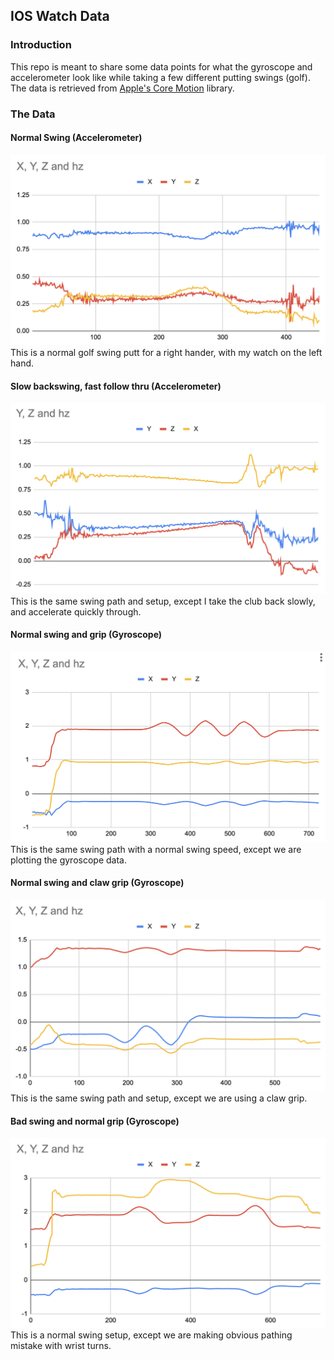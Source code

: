 ## IOS Watch Data

### Introduction
This repo is meant to share some data points for what the gyroscope and accelerometer look like while taking a few different putting swings (golf). The data is retrieved from [Apple's Core Motion](https://developer.apple.com/documentation/coremotion/cmmotionmanager) library.

### The Data

#### Normal Swing (Accelerometer)
![Accelerometer Data for normal swing](/assets/accelerometer-normal.png)
This is a normal golf swing putt for a right hander, with my watch on the left hand.
#### Slow backswing, fast follow thru (Accelerometer)
![Accelerometer Data for slow take back and fast follow through](/assets/accelerometer-slowback-fastthru.png)
This is the same swing path and setup, except I take the club back slowly, and accelerate quickly through.
#### Normal swing and grip (Gyroscope)
![Gyroscope Data for normal swing](/assets/gyro-normal.png)
This is the same swing path with a normal swing speed, except we are plotting the gyroscope data.
#### Normal swing and claw grip (Gyroscope)
![Gyroscope Data for normal grip](/assets/gyro-claw.png)
This is the same swing path and setup, except we are using a claw grip.
#### Bad swing and normal grip (Gyroscope)
![Gyroscope Data for bad swing](/assets/gyro-badswing.png)
This is a normal swing setup, except we are making obvious pathing mistake with wrist turns.